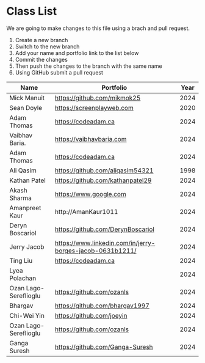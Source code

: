 # Class List

We are going to make changes to this file using a brach and pull request.

1. Create a new branch
2. Switch to the new branch
3. Add your name and portfolio link to the list below
4. Commit the changes
5. Then push the changes to the branch with the same name
6. Using GitHub submit a pull request

| Name        | Portfolio                 | Year |
| ----------- | ------------------------- | ---- |
| Mick Manuit | https://github.com/mikmok25 | 2024 |
| Sean Doyle         | https://screenplayweb.com | 2020 |
| Adam Thomas        | https://codeadam.ca       | 2024 |
| Vaibhav Baria.     | https://vaibhavbaria.com  | 2024 |
| Adam Thomas        | https://codeadam.ca         | 2024 |
| Ali Qasim          | https://github.com/aliqasim54321 | 1998 |
| Kathan Patel       | https://github.com/kathanpatel29 | 2024 |
| Akash Sharma       | https://www.google.com    | 2024 |
| Amanpreet Kaur    | http://AmanKaur1011    | 2024 |
| Deryn Boscariol | https://github.com/DerynBoscariol | 2024 |
| Jerry Jacob | https://www.linkedin.com/in/jerry-borges-jacob-0631b1211/ | 2024 |
| Ting Liu    | https://codeadam.ca       | 2024 |
| Lyea Polachan|                           | 2024 |
| Ozan Lago-Sereflioglu | https://github.com/ozanls						 | 2024 |
| Bhargav | https://github.com/bhargav1997    | 2024 |
| Chi-Wei Yin | https://github.com/joeyin | 2024 |
| Ozan Lago-Sereflioglu | https://github.com/ozanls						 | 2024 |
| Ganga Suresh | https://github.com/Ganga-Suresh | 2024 |
